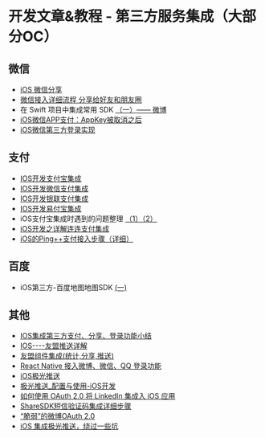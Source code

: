 # 开发文章&教程 - 第三方服务集成（大部分OC）
## 微信
- [iOS 微信分享][1]
- [微信接入详细流程 分享给好友和朋友圈][2]
- 在 Swift 项目中集成常用 SDK [（一）—— 微博][3]
- [iOS微信APP支付：AppKey被取消之后][4]
- [iOS微信第三方登录实现][5]

## 支付
- [IOS开发支付宝集成][6]
- [IOS开发微信支付集成][7]
- [IOS开发银联支付集成][8]
- [IOS开发易付宝集成][9]
- iOS支付宝集成时遇到的问题整理 [（1）][10][（2）][11]
- [iOS开发之详解连连支付集成][12]
- [iOS的Ping++支付接入步骤（详细）][13]

## 百度
- iOS第三方-百度地图地图SDK [(一)][14]

## 其他
- [IOS集成第三方支付、分享、登录功能小结][15]
- [IOS----友盟推送详解][16]
- [友盟组件集成(统计,分享,推送)][17]
- [React Native 接入微博、微信、QQ 登录功能][18]
- [iOS极光推送][19]
- [极光推送\_配置与使用-iOS开发][20]
- [如何使用 OAuth 2.0 将 LinkedIn 集成入 iOS 应用][21]
- [ShareSDK短信验证码集成详细步骤][22] 
- [“脆弱”的微博OAuth 2.0][23]
- [iOS 集成极光推送，绕过一些坑][24]

[1]:	http://www.cnblogs.com/czq1989/p/5074977.html "iOS 微信分享"
[2]:	http://www.cnblogs.com/ithongjie/p/5125055.html "微信接入详细流程 分享给好友和朋友圈"
[3]:	https://autolayout.club/2016/01/12/%E5%9C%A8-Swift-%E9%A1%B9%E7%9B%AE%E4%B8%AD%E9%9B%86%E6%88%90%E5%B8%B8%E7%94%A8-SDK%EF%BC%88%E4%B8%80%EF%BC%89%E2%80%94%E2%80%94-%E5%BE%AE%E5%8D%9A/ "在 Swift 项目中集成常用 SDK（一）—— 微博"
[4]:	http://www.cocoachina.com/ios/20160126/15075.html
[5]:	http://www.jianshu.com/p/0c3df308bcb3 "iOS微信第三方登录实现"
[6]:	http://www.jianshu.com/p/2b9bbfcb7ec4 "IOS开发支付宝集成"
[7]:	http://www.jianshu.com/p/f80b73cac052 "IOS开发微信支付集成"
[8]:	http://www.jianshu.com/p/1a06cc1aebd7 "IOS开发银联支付集成"
[9]:	http://www.jianshu.com/p/9e8e4e96fc79 "IOS开发易付宝集成"
[10]:	http://www.cnblogs.com/MasterPeng/p/5189297.html "iOS支付宝集成时遇到的问题整理（1）"
[11]:	http://www.cnblogs.com/MasterPeng/p/5190913.html "iOS支付宝集成时遇到的问题整理（2）"
[12]:	http://allluckly.cn/ios%E6%94%AF%E4%BB%98/lianlianzhifu
[13]:	http://www.cnblogs.com/Li-zhen/p/5165204.html "iOS的Ping++支付接入步骤（详细）"
[14]:	http://www.cnblogs.com/hxwj/p/5146090.html "iOS第三方-百度地图地图SDK(一)"
[15]:	http://www.jianshu.com/p/5ba888badebd "IOS集成第三方支付、分享、登录功能小结"
[16]:	http://www.cnblogs.com/xiaoliao/p/5119570.html "IOS----友盟推送详解"
[17]:	http://www.jianshu.com/p/13d452679845 "友盟组件集成(统计,分享,推送)"
[18]:	http://www.cnblogs.com/parry/p/react_native_sns_weibo_wechat_qq_login.html "React Native 接入微博、微信、QQ 登录功能"
[19]:	http://www.cnblogs.com/leixu/p/5163876.html "iOS极光推送"
[20]:	http://www.cnblogs.com/zhangying-domy/p/5190305.html "极光推送_配置与使用-iOS开发"
[21]:	http://swift.gg/2016/02/03/linkedin-sign-in/ "如何使用 OAuth 2.0 将 LinkedIn 集成入 iOS 应用"
[22]:	http://www.cnblogs.com/ithongjie/p/4974608.html "ShareSDK短信验证码集成详细步骤"
[23]:	http://zhchbin.github.io/2016/02/16/The-Weakness-of-Weibo-OAuth2-0/ "“脆弱”的微博OAuth 2.0"
[24]:	http://www.jianshu.com/p/02ac579e3bde "iOS 集成极光推送，绕过一些坑"